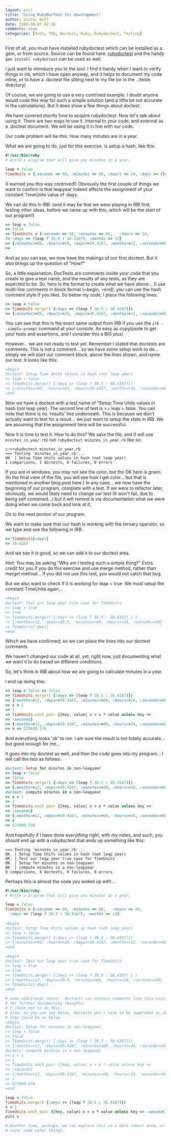 ```yaml
---
layout: post
title: "Using RubyDocTest for development"
author: Victor Goff
date: 2008-09-07 02:10
comments: true
categories: [Test, TDD, Doctest, Ruby, Rubydoctest, Testing]
---
```


First of all, you must have installed rubydoctest which can be installed as a gem, or from source.  Source can be found here: [rubydoctest](http://rubyforge.org/projects/rubydoctest/) and the handy `gem install rubydoctest` can be used as well.

I just want to introduce you to the tool.  I find it handy when I want to verify things in irb, which I have open anyway, and it helps to document my code inline, or to have a .doctest file sitting next to my file (or in the ../tests directory) <!-- more -->

Of course, we are going to use a very contrived example.  I doubt anyone would code this way for such a simple solution (and a little bit not accurate in the calculations).  But it does show a few things about doctest.

We have covered shortly how to acquire rubydoctest.  Now let's talk about using it.  There are two ways to use it.  Internal to your code, and external as a .doctest document.  We will be using it in line with our code.

Our code problem will be this:  How many minutes are in a year.

What we are going to do, just for this exercise, is setup a hash, like this:

``` ruby minutes_in_year.rb
#!/usr/bin/ruby
# Write a program that will give you minutes in a year.

leap = false
TimeUnits = {:seconds => 60, :minutes => 60, :hours => 24, :days => (leap ? 30.5 : 30.4167), :months => 12}
```
(I warned you this was contrived!)  Obviously the first couple of things we want to confirm is that leapyear indeed affects the assignment of your constant TimeUnits value of :days.

We can do this in IRB: (and it may be that we were playing in IRB first, testing other ideas, before we came up with this, which will be the start of our program!)

``` ruby IRB Session
>> leap = false
=> false
>> TimeUnits = {:seconds => 60, :minutes => 60,   :hours => 24,
?> :days => (leap ? 30.5 : 30.4167), :months => 12}
=> {:minutes=>60, :hours=>24, :days=>30.4167, :months=>12, :seconds=>60}
>>
```

And as you can see, we now have the makings of our first doctest.  But it also brings up the question of "How?"

So, a little explanation; DocTests are comments inside your code that you create to give a test name, and the results of any tests, as they are expected to be.  So, here is the format to create what we have above... (I use multi-line comments in block format (=begin, =end), you can use the hash comment style if you like).  So below my code, I place the following lines:

``` ruby minutes_in_year.rb
>> leap = false
>> TimeUnits.merge!( {:days => (leap ? 30.5 : 30.4167)})
=> {:minutes=>60, :hours=>24, :days=>30.4167, :months=>12, :seconds=>60}
```

You can see that this is the exact same output from IRB if you use the `irb --simple-prompt` command at your console.  As easy as copy/paste to get your tests and assertions, and I consider this a BIG plus!

However... we are not ready to test yet.  Remember I stated that doctests are comments.  This is not a comment... so we have some setup work to do... simply we will start our comment block, above the lines shown, and name our test.  It looks like this:

``` ruby minutes_in_year.rb
=begin 
doctest: Setup Time Units values in hash (not leap year)
>> leap = false
>> TimeUnits.merge!( {:days => (leap ? 30.5 : 30.4167)}) 
=> {:minutes=>60, :hours=>24, :days=>30.4167, :months=>12, :seconds=>60}
=end
```

Now we have a doctest with a test name of "Setup Time Units values in hash (not leap year).  The second line of test is  >> leap = false.  You can note that there is no 'results' line underneath.  This is because we don't actually want to test for a result... we just want to setup the state in IRB.  We are assuming that the assignment here will be successful.

Now it is time to test it.  How to do this?  We save the file, and (I will use `minutes_in_year.rb`) run `rubydoctest minutes_in_year.rb` like so:

``` text Command Line
c:>rubydoctest minutes_in_year.rb
=== Testing 'minutes_in_year.rb'...
OK  | Setup Time Units values in hash (not leap year)
1 comparisons, 1 doctests, 0 failures, 0 errors
```

If you are in windows,  you may not see the color, but the OK here is green.  (In the final view of the file, you will see how I get color...  but that is mentioned in another blog post here.)  In any case... we now have the beginning of our program, complete with a test.  If we were to refactor later, obviously, we would likely need to change our test (It won't fail, due to being self contained...) but it will remind is via documentation what we were doing when we come back and look at it.  

On to the next portion of our program.

We want to make sure that our hash is working with the ternary operator, so we type and see the following in IRB:

``` ruby IRB Session
>> TimeUnits[:days]
=> 30.4167
```

And we see it is good, so we can add it to our doctest area.

Hint:  You may be asking "Why am I testing such a simple thing?"  Extra credit for you if you do this exercise and use merge method, rather than merge! method... If you did not use this test, you would not catch that bug.

But we also want to check if it is working for leap = true.  We must setup the constant TimeUnits again...

``` ruby IRB Session
=begin
doctest: Test our leap year true case for TimeUnits
>> leap = true
=> true
>> TimeUnits.merge!( {:days => (leap ? 30.5 : 30.4167) } )
=> {:months=>12, :days=>30.5, :minutes=>60, :hours=>24, :seconds=>60}
>> TimeUnits[:days]
=end
```

Which we have confirmed, so we can place the lines into our doctest comments.

We haven't changed our code at all, yet, right now, just documenting what we want it to do based on different conditions.

So, let's think in IRB about how we are going to calculate minutes in a year. 

I end up doing this:

``` ruby IRB Session
>> leap = false => false
>> TimeUnits.merge!( {:days => (leap ? 30.5 : 30.4167)})
=> {:months=>12, :days=>30.4167, :minutes=>60, :hours=>24, :seconds=>60}
>> x = 1
=> 1
>> TimeUnits.each_pair {|key, value| x = x * value unless key ==
>> :seconds}
=> {:months=>12, :days=>30.4167, :minutes=>60, :hours=>24, :seconds=>60}
>> x => 525600.576
```

And everything looks 'ok' to me.  I am sure the result is not totally accurate... but good enough for me...

It goes into my doctest as well, and then the code goes into my program...   I will call the test as follows:

``` ruby minutes_in_year.rb
doctest: Setup for minutes in non-leapyaer
>> leap = false
=> false
>> TimeUnits.merge!( {:days => (leap ? 30.5 : 30.4167)})
=> {:months=>12, :days=>30.4167, :minutes=>60, :hours=>24, :seconds=>60}
doctest: compute minutes in a non-leapyear
>> x = 1
=> 1
>> TimeUnits.each_pair {|key, value| x = x * value unless key ==
>> :seconds}
=> {:months=>12, :days=>30.4167, :minutes=>60, :hours=>24, :seconds=>60}
>> x
=> 525600.576
```

And hopefully if I have done everything right, with my notes, and such, you should end up with a rubydoctest that ends up something like this:

``` text Console
=== Testing 'minutes_in_year.rb'...
OK  | Setup Time Units values in hash (not leap year)
OK  | Test our leap year true case for TimeUnits
OK  | Setup for minutes in non-leapyaer
OK  | compute minutes in a non-leapyear
9 comparisons, 4 doctests, 0 failures, 0 errors
```

Perhaps this is almost the code you ended up with...

``` ruby minutes_in_year.rb
#!/usr/bin/ruby
# Write a program that will give you minutes in a year.

leap = false
TimeUnits = {:seconds => 60, :minutes => 60,   :hours => 24,
  :days => (leap ? 30.5 : 30.4167), :months => 12}
  
=begin 
doctest: Setup Time Units values in hash (not leap year)
>> leap = false
>> TimeUnits.merge!( {:days => (leap ? 30.5 : 30.4167)}) 
=> {:minutes=>60, :hours=>24, :days=>30.4167, :months=>12, :seconds=>60}
=end

=begin
doctest: Test our leap year true case for TimeUnits
>> leap = true
=> true
>> TimeUnits.merge!( {:days => (leap ? 30.5 : 30.4167) } )
=> {:months=>12, :days=>30.5, :minutes=>60, :hours=>24, :seconds=>60}
>> TimeUnits[:days]
=end

# some additional notes:  doctests can contain comments like this inside, 
# for further documenting thoughts.
# I chose not to do this.
# Also, as you can see below, doctests don't have to be seperated as above,
# they could be as below.  
=begin
doctest: Setup for minutes in non-leapyaer
>> leap = false
=> false
>> TimeUnits.merge!( {:days => (leap ? 30.5 : 30.4167)})
=> {:months=>12, :days=>30.4167, :minutes=>60, :hours=>24, :seconds=>60}
doctest: compute minutes in a non-leapyear
>> x = 1
=> 1
>> TimeUnits.each_pair {|key, value| x = x * value unless key ==
>> :seconds}
=> {:months=>12, :days=>30.4167, :minutes=>60, :hours=>24, :seconds=>60}
>> x
=> 525600.576
=end

leap = false
TimeUnits.merge!( {:days => (leap ? 30.5 : 30.4167)})
x = 1
TimeUnits.each_pair {|key, value| x = x * value unless key == :seconds}
puts x

# Another time, perhaps, we can explore this in a more robust area, or 
# cover some other things.
```
